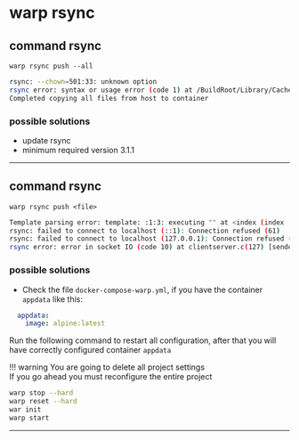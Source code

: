# warp rsync

## command **rsync**

`warp rsync push --all`

```bash
rsync: --chown=501:33: unknown option
rsync error: syntax or usage error (code 1) at /BuildRoot/Library/Caches/com.apple.xbs/Sources/rsync/rsync-52.200.1/rsync/main.c(1337) [client=2.6.9]
Completed copying all files from host to container
```

### possible solutions
- update rsync 
- minimum required version 3.1.1

-------------

## command **rsync**

`warp rsync push <file>`

```bash
Template parsing error: template: :1:3: executing "" at <index (index .NetworkSettings.Ports "873/tcp") 0>: error calling index: index of untyped nil
rsync: failed to connect to localhost (::1): Connection refused (61)
rsync: failed to connect to localhost (127.0.0.1): Connection refused (61)
rsync error: error in socket IO (code 10) at clientserver.c(127) [sender=3.1.3]
```

### possible solutions
- Check the file `docker-compose-warp.yml`, if you have the container `appdata` like this:

```yaml
  appdata:
    image: alpine:latest
```

Run the following command to restart all configuration, after that you will have correctly configured  container `appdata`

!!! warning
    You are going to delete all project settings    
    If you go ahead you must reconfigure the entire project

```bash
warp stop --hard
warp reset --hard
war init
warp start
```

-------------